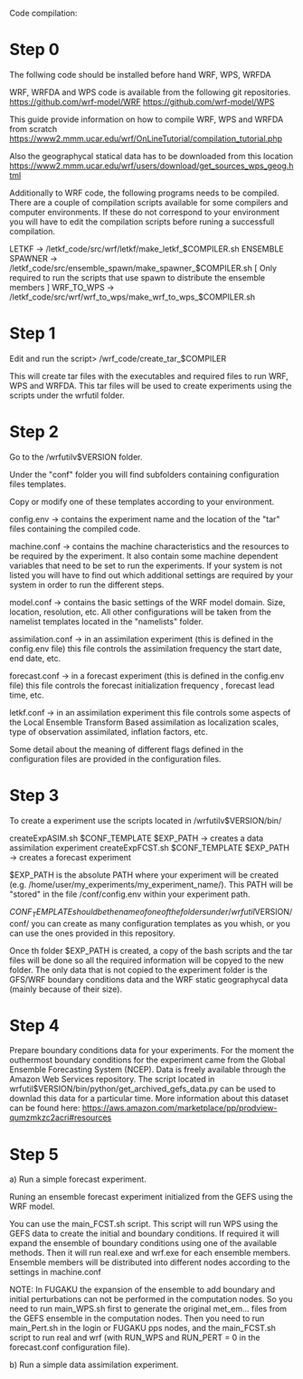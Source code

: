 Code compilation:

Step 0
======

The follwing code should be installed before hand
WRF, WPS, WRFDA

WRF, WRFDA and WPS code is available from the following git repositories.
https://github.com/wrf-model/WRF
https://github.com/wrf-model/WPS

This guide provide information on how to compile WRF, WPS and WRFDA from scratch
https://www2.mmm.ucar.edu/wrf/OnLineTutorial/compilation_tutorial.php

Also the geographycal statical data has to be downloaded from this location
https://www2.mmm.ucar.edu/wrf/users/download/get_sources_wps_geog.html

Additionally to WRF code, the following programs needs to be compiled.
There are a couple of compilation scripts available for some compilers and 
computer environments. If these do not correspond to your environment you will
have to edit the compilation scripts before runing a successfull compilation.

LETKF -> /letkf_code/src/wrf/letkf/make_letkf_$COMPILER.sh 
ENSEMBLE SPAWNER -> /letkf_code/src/ensemble_spawn/make_spawner_$COMPILER.sh [ Only required to run the scripts that use spawn to distribute the ensemble members ]
WRF_TO_WPS -> /letkf_code/src/wrf/wrf_to_wps/make_wrf_to_wps_$COMPILER.sh 


Step 1
======

Edit and run the script>
/wrf_code/create_tar_$COMPILER

This will create tar files with the executables and required files to run
WRF, WPS and WRFDA. This tar files will be used to create experiments using the
scripts under the wrfutil folder.


Step 2
======

Go to the /wrfutilv$VERSION  folder.

Under the "conf" folder you will find subfolders containing configuration files templates. 

Copy or modify one of these templates according to your environment.

config.env -> contains the experiment name and the location of the "tar" files containing the compiled code. 

machine.conf -> contains the machine characteristics and the resources to be required by the experiment.
                It also contain some machine dependent variables that need to be set to run the experiments.
                If your system is not listed you will have to find out which additional settings are required
                by your system in order to run the different steps. 

model.conf   -> contains the basic settings of the WRF model domain. Size, location, resolution, etc. 
                All other configurations will be taken from the namelist templates located in the "namelists" folder.
          

assimilation.conf -> in an assimilation experiment (this is defined in the config.env file) this file controls the assimilation frequency
                     the start date, end date, etc. 

forecast.conf     -> in a forecast experiment (this is defined in the config.env file) this file controls the forecast initialization frequency
                     , forecast lead time, etc.

letkf.conf        -> in an assimilation experiment this file controls some aspects of the Local Ensemble Transform Based assimilation as
                     localization scales, type of observation assimilated, inflation factors, etc.


Some detail about the meaning of different flags defined in the configuration files are provided in the configuration files.


Step 3
======

To create a experiment use the scripts located in  /wrfutilv$VERSION/bin/

createExpASIM.sh $CONF_TEMPLATE $EXP_PATH -> creates a data assimilation experiment
createExpFCST.sh $CONF_TEMPLATE $EXP_PATH -> creates a forecast experiment

$EXP_PATH is the absolute PATH where your experiment will be created (e.g. /home/user/my_experiments/my_experiment_name/). 
This PATH will be "stored" in the file /conf/config.env within your experiment path.

$CONF_TEMPLATE should be the name of one of the folders under /wrfutil$VERSION/conf/ you can create as many configuration
templates as you whish, or you can use the ones provided in this repository.

Once th folder $EXP_PATH is created, a copy of the bash scripts and the tar files will be done so all the required information will be 
copyed to the new folder. The only data that is not copied to the experiment folder is the GFS/WRF boundary conditions data
and the WRF static geographycal data (mainly because of their size). 


Step 4
======

Prepare boundary conditions data for your experiments. For the moment the outhermost boundary conditions for the experiment
came from the Global Ensemble Forecasting System (NCEP). Data is freely available through the Amazon Web Services repository.
The script located in wrfutil$VERSION/bin/python/get_archived_gefs_data.py can be used to downlad this data for a particular
time. 
More information about this dataset can be found here:
https://aws.amazon.com/marketplace/pp/prodview-qumzmkzc2acri#resources

Step 5
======

a) Run a simple forecast experiment. 

Runing an ensemble forecast experiment initialized from the GEFS using the WRF model. 

You can use the main_FCST.sh script. This script will run WPS using the GEFS data to create the initial and boundary conditions.
If required it will expand the ensemble of boundary conditions using one of the available methods. 
Then it will run real.exe and wrf.exe for each ensemble members. Ensemble members will be distributed into different nodes
according to the settings in machine.conf 

NOTE: In FUGAKU the expansion of the ensemble to add boundary and initial perturbations can not be performed in the computation nodes.
So you need to run main_WPS.sh first to generate the original met_em... files from the GEFS ensemble in the computation nodes.
Then you need to run main_Pert.sh in the login or FUGAKU pps nodes, and the main_FCST.sh script to run real and wrf (with RUN_WPS and RUN_PERT = 0 in the forecast.conf 
configuration file). 

b) Run a simple data assimilation experiment. 





















